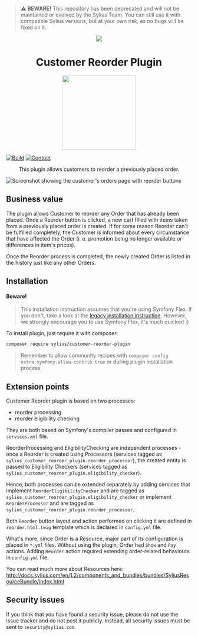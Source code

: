 > :warning: **BEWARE!**
> This repository has been deprecated and will not be maintained or evolved by the Sylius Team. You can still use it with compatible Sylius versions, but at your own risk, as no bugs will be fixed on it.

<p align="center">
    <a href="https://sylius.com" target="_blank">
        <img src="https://demo.sylius.com/assets/shop/img/logo.png" />
    </a>
</p>

<h1 align="center">Customer Reorder Plugin</h1>

<p align="center"><a href="https://sylius.com/plugins/" target="_blank"><img src="https://sylius.com/assets/badge-official-sylius-plugin.png" width="200"></a></p>

<p>
    <a href="https://github.com/BitBagCommerce/CustomerReorderPlugin/actions">
        <img src="https://img.shields.io/github/actions/workflow/status/BitBagCommerce/CustomerReorderPlugin/build.yml?branch=master" alt="Build"></a>
    <a href="https://bitbag.io/contact-us">
        <img src="https://img.shields.io/badge/support-contact%20author-blue" alt="Contact"></a>
</p>


<p align="center">This plugin allows customers to reorder a previously placed order.</p>

![Screenshot showing the customer's orders page with reorder buttons](docs/screenshot.png)

## Business value

The plugin allows Customer to reorder any Order that has already been placed. Once a Reorder button is clicked, a new cart 
filled with items taken from a previously placed order is created. If for some reason Reorder can't be fulfilled completely,
the Customer is informed about every circumstance that have affected the Order (i. e. promotion being no longer available
or differences in item's prices).

Once the Reorder process is completed, the newly created Order is listed in the history just like any other Orders.

## Installation

#### Beware!

> This installation instruction assumes that you're using Symfony Flex. If you don't, take a look at the
[legacy installation instruction](docs/legacy_installation.md). However, we strongly encourage you to use
Symfony Flex, it's much quicker! :)

To install plugin, just require it with composer:

```bash
composer require sylius/customer-reorder-plugin
```

> Remember to allow community recipes with `composer config extra.symfony.allow-contrib true` or during plugin installation process

## Extension points

Customer Reorder plugin is based on two processes:

* reorder processing
* reorder eligibility checking

They are both based on Symfony's compiler passes and configured in `services.xml` file.

ReorderProcessing and EligibilityChecking are independent processes - once a Reorder
is created using Processors (services tagged as `sylius_customer_reorder_plugin.reorder_processor`), the created
entity is passed to Eligibility Checkers (services tagged as `sylius_customer_reorder_plugin.eligibility_checker`).

Hence, both processes can be extended separately by adding services that implement `ReorderEligibilityChecker`
and are tagged as `sylius_customer_reorder_plugin.eligibility_checker` or implement `ReorderProcessor` and are tagged as
`sylius_customer_reorder_plugin.reorder_processor`.

Both `Reorder` button layout and action performed on clicking it are defined in
`reorder.html.twig` template which is declared in `config.yml` file.

What's more, since Order is a Resource, major part of its configuration is placed
in `*.yml` files. Without using the plugin, Order had `Show` and `Pay` actions.
Adding `Reorder` action required extending order-related behaviours in `config.yml` file.

You can read much more about Resources here:
<http://docs.sylius.com/en/1.2/components_and_bundles/bundles/SyliusResourceBundle/index.html> 

## Security issues

If you think that you have found a security issue, please do not use the issue tracker and do not post it publicly. 
Instead, all security issues must be sent to `security@sylius.com`.
